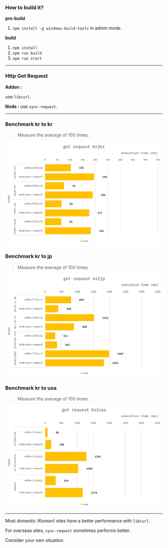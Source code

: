 ### How to build it?

**pre-build**

1. `npm install -g windows-build-tools` in admin mode.

**build**

1. `npm install`
2. `npm run build`
3. `npm run start`

---

### Http Get Request

**Addon :**

use `libcurl`.

**Node :**
use `sync-request`.

---

### Benchmark kr to kr

> Measure the average of 100 times.

![](./resource/benchmark_kr2kr.png)

### Benchmark kr to jp

> Measure the average of 100 times.

![](./resource/benchmark_kr2jp.png)

### Benchmark kr to usa

> Measure the average of 100 times.

![](./resource/benchmark_kr2usa.png)

---

Most domestic (Korean) sites have a better performance with `libcurl`.

For overseas sites, `sync-request` sometimes performs better.

Consider your own situation.

